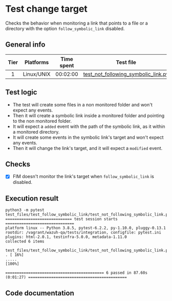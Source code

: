 # Test change target
Checks the behavior when monitoring a link that points to a file or a directory with the option `follow_symbolic_link` disabled.

## General info

| Tier | Platforms | Time spent| Test file |
|:--:|:--:|:--:|:--:|
| 1 | Linux/UNIX | 00:02:00 | [test_not_following_symbolic_link.py](../../../../../../tests/integration/test_fim/test_files/test_follow_symbolic_link/test_not_following_symbolic_link.py)|

## Test logic

- The test will create some files in a non monitored folder and won't expect any events.
- Then it will create a symbolic link inside a monitored folder and pointing to the non monitored folder.
- It will expect a `added` event with the path of the symbolic link, as it within a monitored directory.
- It will create some events in the symbolic link's target and won't expect any events.
- Then it will change the link's target, and it will expect a `modified` event.

## Checks

- [x] FIM doesn't monitor the link's target when `follow_symbolic_link` is disabled.
## Execution result

```
python3 -m pytest test_files/test_follow_symbolic_link/test_not_following_symbolic_link.py
============================= test session starts ==============================
platform linux -- Python 3.8.5, pytest-6.2.2, py-1.10.0, pluggy-0.13.1
rootdir: /vagrant/wazuh-qa/tests/integration, configfile: pytest.ini
plugins: html-2.0.1, testinfra-5.0.0, metadata-1.11.0
collected 6 items

test_files/test_follow_symbolic_link/test_not_following_symbolic_link.py . [ 16%]
.....                                                                                                        [100%]

=========================================== 6 passed in 87.60s (0:01:27) ===========================================
```

## Code documentation

<!-- ::: tests.integration.test_fim.test_files.test_follow_symbolic_link.test_not_following_symbolic_link -->
